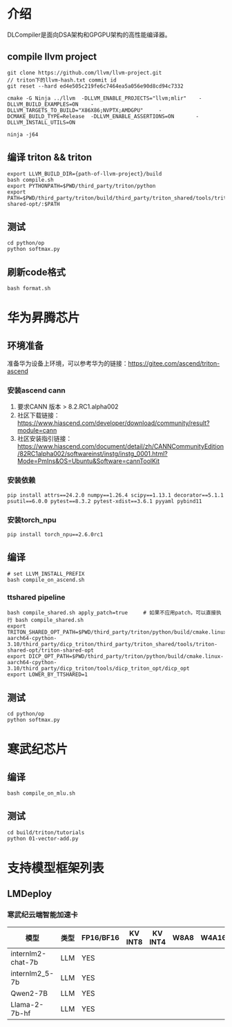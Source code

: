 # 介绍
DLCompiler是面向DSA架构和GPGPU架构的高性能编译器。

## compile llvm project
```
git clone https://github.com/llvm/llvm-project.git
// triton下的llvm-hash.txt commit id
git reset --hard ed4e505c219fe6c7464ea5a056e90d8cd94c7332

cmake -G Ninja ../llvm  -DLLVM_ENABLE_PROJECTS="llvm;mlir"    -DLLVM_BUILD_EXAMPLES=ON    -DLLVM_TARGETS_TO_BUILD="X86X86;NVPTX;AMDGPU"     -DCMAKE_BUILD_TYPE=Release  -DLLVM_ENABLE_ASSERTIONS=ON       -DLLVM_INSTALL_UTILS=ON

ninja -j64
```


## 编译 triton && triton
```
export LLVM_BUILD_DIR={path-of-llvm-project}/build
bash compile.sh
export PYTHONPATH=$PWD/third_party/triton/python
export PATH=$PWD/third_party/triton/build/third_party/triton_shared/tools/triton-shared-opt/:$PATH
```


## 测试
```
cd python/op
python softmax.py
```

## 刷新code格式
```
bash format.sh
```

# 华为昇腾芯片
## 环境准备
准备华为设备上环境，可以参考华为的链接：https://gitee.com/ascend/triton-ascend
### 安装ascend cann
1. 要求CANN 版本 > 8.2.RC1.alpha002
2. 社区下载链接：https://www.hiascend.com/developer/download/community/result?module=cann
3. 社区安装指引链接：https://www.hiascend.com/document/detail/zh/CANNCommunityEdition/82RC1alpha002/softwareinst/instg/instg_0001.html?Mode=PmIns&OS=Ubuntu&Software=cannToolKit

### 安装依赖
```
pip install attrs==24.2.0 numpy==1.26.4 scipy==1.13.1 decorator==5.1.1 psutil==6.0.0 pytest==8.3.2 pytest-xdist==3.6.1 pyyaml pybind11
```
### 安装torch_npu
```
pip install torch_npu==2.6.0rc1
```
## 编译
```
# set LLVM_INSTALL_PREFIX
bash compile_on_ascend.sh
```

### ttshared pipeline
```
bash compile_shared.sh apply_patch=true     # 如果不应用patch，可以直接执行 bash compile_shared.sh
export TRITON_SHARED_OPT_PATH=$PWD/third_party/triton/python/build/cmake.linux-aarch64-cpython-3.10/third_party/dicp_triton/third_party/triton_shared/tools/triton-shared-opt/triton-shared-opt
export DICP_OPT_PATH=$PWD/third_party/triton/python/build/cmake.linux-aarch64-cpython-3.10/third_party/dicp_triton/tools/dicp_triton_opt/dicp_opt
export LOWER_BY_TTSHARED=1
```

## 测试
```
cd python/op
python softmax.py
```

# 寒武纪芯片
## 编译
```
bash compile_on_mlu.sh
```

## 测试
```
cd build/triton/tutorials
python 01-vector-add.py
```

# 支持模型框架列表

## LMDeploy
### 寒武纪云端智能加速卡
| 模型              | 类型 | FP16/BF16 | KV INT8 | KV INT4 | W8A8 | W4A16 |
| ---               | ---  | ---       |    ---  | ---     | ---  | ---   |
| internlm2-chat-7b | LLM  | YES       |         |         |      |       |
| internlm2_5-7b    | LLM  | YES       |         |         |      |       |
| Qwen2-7B          | LLM  | YES       |         |         |      |       |
| Llama-2-7b-hf     | LLM  | YES       |         |         |      |       |

